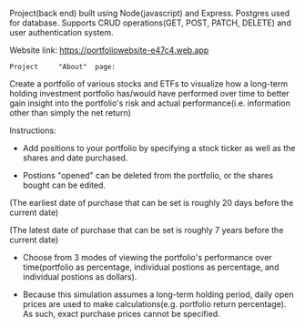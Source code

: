 Project(back end) built using Node(javascript) and Express. Postgres used for database.
Supports CRUD operations(GET, POST, PATCH, DELETE) and user authentication system. 

Website link: https://portfoliowebsite-e47c4.web.app




    Project     "About"  page:


Create a portfolio of various stocks and ETFs to visualize how a long-term holding investment portfolio has/would have performed over time to better gain insight into the portfolio's risk and actual performance(i.e. information other than simply the net return)


Instructions:

- Add positions to your portfolio by specifying a stock ticker as well as the shares and date purchased.

- Postions "opened" can be deleted from the portfolio, or the shares bought can be edited.

(The earliest date of purchase that can be set is roughly 20 days before the current date)

(The latest date of purchase that can be set is roughly 7 years before the current date)

- Choose from 3 modes of viewing the portfolio's performance over time(portfolio as percentage, individual postions as percentage, and individual postions as dollars).


- Because this simulation assumes a long-term holding period, daily open prices are used to make calculations(e.g. portfolio return percentage). As such, exact purchase prices cannot be specified.
